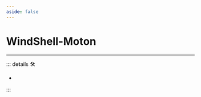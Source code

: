 ```yaml
---
aside: false
---
```

# WindShell-Moton

---

<!-- =================================================== -->
<!-- =================================================== -->
<!-- =================================================== -->
<!-- =================================================== -->
<!-- =================================================== -->
::: details 🛠

-

:::
